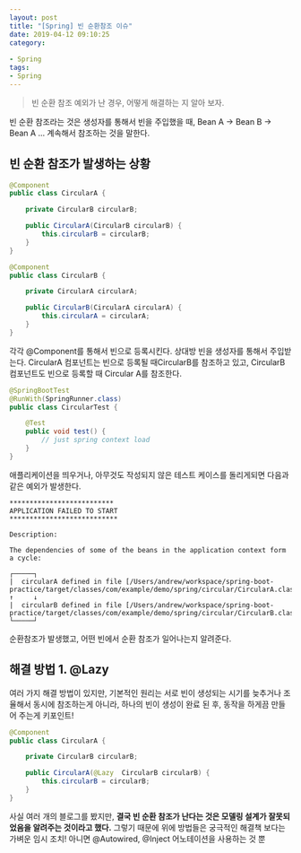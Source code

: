 ```yaml
---
layout: post
title: "[Spring] 빈 순환참조 이슈"
date: 2019-04-12 09:10:25
category: 
 
- Spring
tags: 
- Spring
---
```


> 빈 순환 참조 예외가 난 경우, 어떻게 해결하는 지 알아 보자.

빈 순환 참조라는 것은 생성자를 통해서 빈을 주입했을 때, Bean A -> Bean B -> Bean A ... 계속해서 참조하는 것을 말한다.

## 빈 순환 참조가 발생하는 상황

```java
@Component
public class CircularA {

    private CircularB circularB;

    public CircularA(CircularB circularB) {
        this.circularB = circularB;
    }
}
```

```java
@Component
public class CircularB {

    private CircularA circularA;

    public CircularB(CircularA circularA) {
        this.circularA = circularA;
    }
}
```

각각 @Component를 통해서 빈으로 등록시킨다. 상대방 빈을 생성자를 통해서 주입받는다. CircularA 컴포넌트는 빈으로 등록될 때CircularB를 참조하고 있고, CircularB 컴포넌트도 빈으로 등록할 때 Circular A를 참조한다.

```java
@SpringBootTest
@RunWith(SpringRunner.class)
public class CircularTest {

    @Test
    public void test() {
        // just spring context load
    }
}
```

애플리케이션을 띄우거나, 아무것도 작성되지 않은 테스트 케이스를 돌리게되면 다음과 같은 예외가 발생한다.

```
**************************
APPLICATION FAILED TO START
***************************

Description:

The dependencies of some of the beans in the application context form a cycle:

┌─────┐
|  circularA defined in file [/Users/andrew/workspace/spring-boot-practice/target/classes/com/example/demo/spring/circular/CircularA.class]
↑     ↓
|  circularB defined in file [/Users/andrew/workspace/spring-boot-practice/target/classes/com/example/demo/spring/circular/CircularB.class]
└─────┘
```

순환참조가 발생했고, 어떤 빈에서 순환 참조가 일어나는지 알려준다.

## 해결 방법 1. @Lazy

여러 가지 해결 방법이 있지만, 기본적인 원리는 서로 빈이 생성되는 시기를 늦추거나 조율해서 동시에 참조하는게 아니라, 하나의 빈이 생성이 완료 된 후, 동작을 하게끔 만들어 주는게 키포인트!

```java
@Component
public class CircularA {

    private CircularB circularB;

    public CircularA(@Lazy  CircularB circularB) {
        this.circularB = circularB;
    }
}
```

사실 여러 개의 블로그를 봤지만, **결국 빈 순환 참조가 난다는 것은 모델링 설계가 잘못되었음을 알려주는 것이라고 했다.** 그렇기 때문에 위에 방법들은 궁극적인 해결책 보다는 가벼운 임시 조치! 아니면 @Autowired, @Inject 어노테이션을 사용하는 것 뿐
